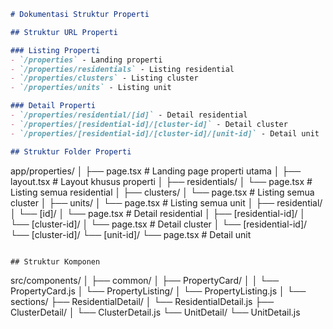 ```markdown
# Dokumentasi Struktur Properti

## Struktur URL Properti

### Listing Properti
- `/properties` - Landing properti
- `/properties/residentials` - Listing residential
- `/properties/clusters` - Listing cluster
- `/properties/units` - Listing unit

### Detail Properti
- `/properties/residential/[id]` - Detail residential
- `/properties/[residential-id]/[cluster-id]` - Detail cluster
- `/properties/[residential-id]/[cluster-id]/[unit-id]` - Detail unit

## Struktur Folder Properti

```
app/properties/
│
├── page.tsx                    # Landing page properti utama
│
├── layout.tsx                  # Layout khusus properti
│
├── residentials/
│   └── page.tsx                # Listing semua residential
│
├── clusters/
│   └── page.tsx                # Listing semua cluster
│
├── units/
│   └── page.tsx                # Listing semua unit
│
├── residential/
│   └── [id]/
│       └── page.tsx            # Detail residential
│
├── [residential-id]/
│   └── [cluster-id]/
│       └── page.tsx            # Detail cluster
│
└── [residential-id]/
    └── [cluster-id]/
        └── [unit-id]/
            └── page.tsx        # Detail unit
```

## Struktur Komponen

```
src/components/
│
├── common/
│   ├── PropertyCard/
│   │   └── PropertyCard.js
│   └── PropertyListing/
│       └── PropertyListing.js
│
└── sections/
    ├── ResidentialDetail/
    │   └── ResidentialDetail.js
    ├── ClusterDetail/
    │   └── ClusterDetail.js
    └── UnitDetail/
        └── UnitDetail.js
```
```
